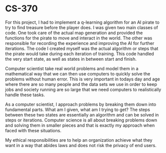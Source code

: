 # CS-370
For this project, I had to implement a q-learning algorithm for an AI pirate to try to find treasure before the player does. I was given two main classes of code. One took care of the actual map generation and provided the functions for the pirate to move and interact in the world. The other was responsible for recording the experience and improving the AI for further iterations. The code  I created myself was the actual algorithm or steps that the pirate would take during each iteration of training. This code handled the very start state, as well as states in between start and finish. 

Computer scientist take real world problems and model them in a mathematical way that we can then use computers to quickly solve the problems without human error. This is very important in todays day and age where there are so many people and the data sets we use in order to keep jobs and society running are so large that we need computers to realistically handle these tasks. 

As a computer scientist, I approach problems by breaking them down into fundamental parts. What am I given, what am I trying to get? The steps between these two states are essentially an algorithm and can be solved in steps or iterations. Computer science is all about breaking problems down and solving them in smaller pieces and that is exactly my approach when faced with these situations. 

My ethical responsibilities are to help an organization achieve what they want in a way that abides laws and does not risk the privacy of end users.
